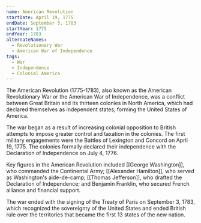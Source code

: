 ```yaml
---
name: American Revolution
startDate: April 19, 1775
endDate: September 3, 1783
startYear: 1775
endYear: 1783
alternateNames:
  - Revolutionary War
  - American War of Independence
tags:
  - War
  - Independence
  - Colonial America
---
```


The American Revolution (1775-1783), also known as the American Revolutionary War or the American War of Independence, was a conflict between Great Britain and its thirteen colonies in North America, which had declared themselves as independent states, forming the United States of America.

The war began as a result of increasing colonial opposition to British attempts to impose greater control and taxation in the colonies. The first military engagements were the Battles of Lexington and Concord on April 19, 1775. The colonies formally declared their independence with the Declaration of Independence on July 4, 1776.

Key figures in the American Revolution included [[George Washington]], who commanded the Continental Army; [[Alexander Hamilton]], who served as Washington's aide-de-camp; [[Thomas Jefferson]], who drafted the Declaration of Independence; and Benjamin Franklin, who secured French alliance and financial support.

The war ended with the signing of the Treaty of Paris on September 3, 1783, which recognized the sovereignty of the United States and ended British rule over the territories that became the first 13 states of the new nation.